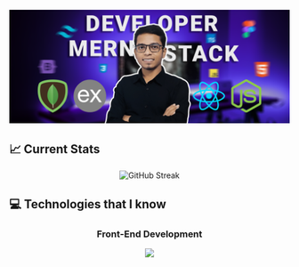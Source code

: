 
![](https://raw.githubusercontent.com/eftekher-alam/eftekher-alam/main/images/Cover%20Image.png)

## :chart_with_upwards_trend: Current Stats

<p align="center">
<img src="https://github-readme-streak-stats.herokuapp.com?user=eftekher-alam&theme=transparent" alt="GitHub Streak" />
</p>

## :computer: Technologies that I know
<h3 align="center">Front-End Development</h3>
<p align="center">
    <img src="https://skillicons.dev/icons?i=html,css,react,tailwind,bootstrap,materialui" />
</p>


